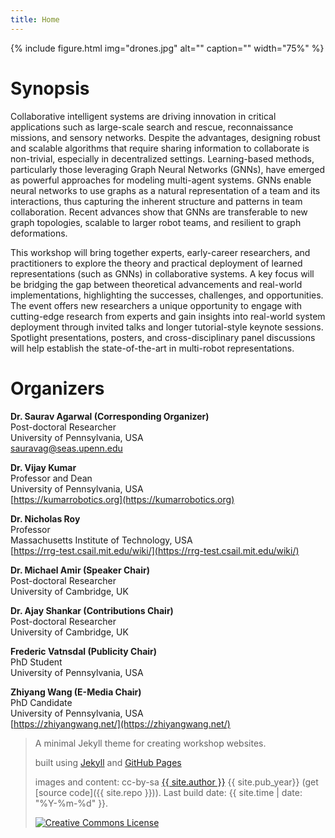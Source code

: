 ```yaml
---
title: Home
---
```


{% include figure.html img="drones.jpg" alt="" caption="" width="75%" %}

# Synopsis

Collaborative intelligent systems are driving innovation in critical applications such as large-scale search and rescue, reconnaissance missions, and sensory networks. Despite the advantages, designing robust and scalable algorithms that require sharing information to collaborate is non-trivial, especially in decentralized settings. Learning-based methods, particularly those leveraging Graph Neural Networks (GNNs), have emerged as powerful approaches for modeling multi-agent systems. GNNs enable neural networks to use graphs as a natural representation of a team and its interactions, thus capturing the inherent structure and patterns in team collaboration. Recent advances show that GNNs are transferable to new graph topologies, scalable to larger robot teams, and resilient to graph deformations.

This workshop will bring together experts, early-career researchers, and practitioners to explore the theory and practical deployment of learned representations (such as GNNs) in collaborative systems. A key focus will be bridging the gap between theoretical advancements and real-world implementations, highlighting the successes, challenges, and opportunities. The event offers new researchers a unique opportunity to engage with cutting-edge research from experts and gain insights into real-world system deployment through invited talks and longer tutorial-style keynote sessions. Spotlight presentations, posters, and cross-disciplinary panel discussions will help establish the state-of-the-art in multi-robot representations.

# Organizers

**Dr. Saurav Agarwal (Corresponding Organizer)**\
Post-doctoral Researcher\
University of Pennsylvania, USA\
sauravag@seas.upenn.edu

**Dr. Vijay Kumar**\
Professor and Dean\
University of Pennsylvania, USA\
[https://kumarrobotics.org](https://kumarrobotics.org)

**Dr. Nicholas Roy**\
Professor\
Massachusetts Institute of Technology, USA\
[https://rrg-test.csail.mit.edu/wiki/](https://rrg-test.csail.mit.edu/wiki/)

**Dr. Michael Amir (Speaker Chair)**\
Post-doctoral Researcher\
University of Cambridge, UK

**Dr. Ajay Shankar (Contributions Chair)**\
Post-doctoral Researcher\
University of Cambridge, UK

**Frederic Vatnsdal (Publicity Chair)**\
PhD Student\
University of Pennsylvania, USA

**Zhiyang Wang (E-Media Chair)**\
PhD Candidate\
University of Pennsylvania, USA\
[https://zhiyangwang.net/](https://zhiyangwang.net/)


> A minimal Jekyll theme for creating workshop websites.
>
> built using [Jekyll](https://jekyllrb.com/) and [GitHub Pages](https://pages.github.com/)
>
> images and content: cc-by-sa <a href="https://github.com/{{ site.github_username }}">{{ site.author }}</a> {{ site.pub_year}} (get [source code]({{ site.repo }})).
> Last build date: {{ site.time | date: "%Y-%m-%d" }}.
>
> <a href="http://creativecommons.org/licenses/by-sa/4.0/" rel="license"><img style="border-width: 0;" src="https://i.creativecommons.org/l/by-sa/4.0/88x31.png" alt="Creative Commons License" /></a>

